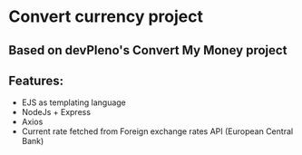 # Convert currency project

## Based on devPleno's Convert My Money project

## Features:

- EJS as templating language
- NodeJs + Express
- Axios
- Current rate fetched from Foreign exchange rates API (European Central Bank)
